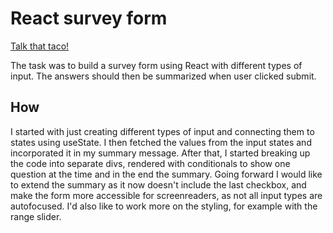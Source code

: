 
# React survey form
[Talk that taco!](https://frijon-react-survey.netlify.com/)

The task was to build a survey form using React with different types of input. The answers should then be summarized when user clicked submit.

## How 

I started with just creating different types of input and connecting them to states using useState. I then fetched the values from the input states and incorporated it in my summary message. After that, I started breaking up the code into separate divs, rendered with conditionals to show one question at the time and in the end the summary. 
Going forward I would like to extend the summary as it now doesn't include the last checkbox, and make the form more accessible for screenreaders, as not all input types are autofocused. I'd also like to work more on the styling, for example with the range slider.
 
